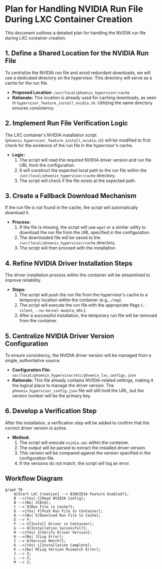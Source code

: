 # Plan for Handling NVIDIA Run File During LXC Container Creation

This document outlines a detailed plan for handling the NVIDIA run file during LXC container creation.

## 1. Define a Shared Location for the NVIDIA Run File

To centralize the NVIDIA run file and avoid redundant downloads, we will use a dedicated directory on the hypervisor. This directory will serve as a cache for the run file.

- **Proposed Location:** `/usr/local/phoenix_hypervisor/cache`
- **Rationale:** This location is already used for caching downloads, as seen in `hypervisor_feature_install_nvidia.sh`. Utilizing the same directory ensures consistency.

## 2. Implement Run File Verification Logic

The LXC container's NVIDIA installation script (`phoenix_hypervisor_feature_install_nvidia.sh`) will be modified to first check for the existence of the run file in the hypervisor's cache.

- **Logic:**
    1. The script will read the required NVIDIA driver version and run file URL from the configuration.
    2. It will construct the expected local path to the run file within the `/usr/local/phoenix_hypervisor/cache` directory.
    3. The script will check if the file exists at the expected path.

## 3. Create a Fallback Download Mechanism

If the run file is not found in the cache, the script will automatically download it.

- **Process:**
    1. If the file is missing, the script will use `wget` or a similar utility to download the run file from the URL specified in the configuration.
    2. The downloaded file will be saved to the `/usr/local/phoenix_hypervisor/cache` directory.
    3. The script will then proceed with the installation.

## 4. Refine NVIDIA Driver Installation Steps

The driver installation process within the container will be streamlined to improve reliability.

- **Steps:**
    1. The script will push the run file from the hypervisor's cache to a temporary location within the container (e.g., `/tmp`).
    2. The script will execute the run file with the appropriate flags (`--silent`, `--no-kernel-module`, etc.).
    3. After a successful installation, the temporary run file will be removed from the container.

## 5. Centralize NVIDIA Driver Version Configuration

To ensure consistency, the NVIDIA driver version will be managed from a single, authoritative source.

- **Configuration File:** `usr/local/phoenix_hypervisor/etc/phoenix_lxc_configs.json`
- **Rationale:** This file already contains NVIDIA-related settings, making it the logical place to manage the driver version. The `phoenix_hypervisor_config.json` file will still hold the URL, but the version number will be the primary key.

## 6. Develop a Verification Step

After the installation, a verification step will be added to confirm that the correct driver version is active.

- **Method:**
    1. The script will execute `nvidia-smi` within the container.
    2. The output will be parsed to extract the installed driver version.
    3. This version will be compared against the version specified in the configuration file.
    4. If the versions do not match, the script will log an error.

## Workflow Diagram

```mermaid
graph TD
    A[Start LXC Creation] --> B{NVIDIA Feature Enabled?};
    B -->|Yes| C[Read NVIDIA Config];
    B -->|No| Z[End];
    C --> D{Run File in Cache?};
    D -->|Yes| F[Push Run File to Container];
    D -->|No| E[Download Run File to Cache];
    E --> F;
    F --> G[Install Driver in Container];
    G --> H{Installation Successful?};
    H -->|Yes| I[Verify Driver Version];
    H -->|No| J[Log Error];
    I --> K{Version Match?};
    K -->|Yes| L[Installation Complete];
    K -->|No| M[Log Version Mismatch Error];
    J --> Z;
    L --> Z;
    M --> Z;
